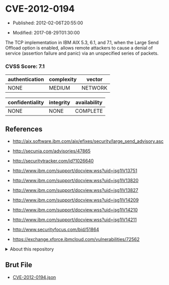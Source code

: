 # CVE-2012-0194

- Published: 2012-02-06T20:55:00

- Modified: 2017-08-29T01:30:00

The TCP implementation in IBM AIX 5.3, 6.1, and 7.1, when the Large Send Offload option is enabled, allows remote attackers to cause a denial of service (assertion failure and panic) via an unspecified series of packets.

### CVSS Score: **7.1**

| authentication | complexity | vector |
| --- | --- | --- |
| NONE | MEDIUM | NETWORK |

| confidentiality | integrity | availability |
| --- | --- | --- |
| NONE | NONE | COMPLETE |

## References

* http://aix.software.ibm.com/aix/efixes/security/large_send_advisory.asc

* http://secunia.com/advisories/47865

* http://securitytracker.com/id?1026640

* http://www.ibm.com/support/docview.wss?uid=isg1IV13751

* http://www.ibm.com/support/docview.wss?uid=isg1IV13820

* http://www.ibm.com/support/docview.wss?uid=isg1IV13827

* http://www.ibm.com/support/docview.wss?uid=isg1IV14209

* http://www.ibm.com/support/docview.wss?uid=isg1IV14210

* http://www.ibm.com/support/docview.wss?uid=isg1IV14211

* http://www.securityfocus.com/bid/51864

* https://exchange.xforce.ibmcloud.com/vulnerabilities/72562

<details>
<summary>About this repository</summary> 

  This repository is part of the project [Live Hack CVE](https://github.com/Live-Hack-CVE). Main website can be found [www.live-hack.org](https://www.live-hack.org) 
  
  Made by [Sn0wAlice](https://github.com/Sn0wAlice) for the people that care about security and need to have a feed of the latest CVEs. Hope you enjoy it, don't forget to star the repo and follow me on [Twitter](https://twitter.com/Sn0wAlice) and [Github](https://github.com/Sn0wAlice). And that is my [personnal website](https://www.alice-snow.me/)

  - [Home Page](https://github.com/Live-Hack-CVE)
  - [Framework](https://github.com/Live-Hack-CVE/cve-framework)
  - [CVE database](https://github.com/Live-Hack-CVE/full_database)
  - [Changelog](https://github.com/Live-Hack-CVE/Changelog)
</details>

## Brut File

* [CVE-2012-0194.json](https://raw.githubusercontent.com/Live-Hack-CVE/full_database/main/cves/2012/CVE-2012-0194.json)

